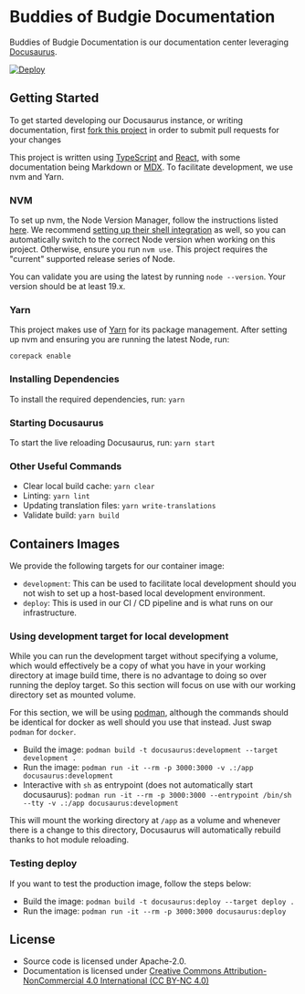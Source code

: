 # Buddies of Budgie Documentation

Buddies of Budgie Documentation is our documentation center leveraging [Docusaurus](https://docusaurus.io).

[![Deploy](https://github.com/BuddiesOfBudgie/docs/actions/workflows/deploy.yml/badge.svg?branch=deploy)](https://github.com/BuddiesOfBudgie/docs/actions/workflows/deploy.yml)

## Getting Started

To get started developing our Docusaurus instance, or writing documentation, first [fork this project](https://github.com/BuddiesOfBudgie/docs/fork) in order to submit pull requests for your changes

This project is written using [TypeScript](https://www.typescriptlang.org) and [React](https://reactjs.org), with some documentation being Markdown or [MDX](https://mdxjs.com/). To facilitate development, we use nvm and Yarn.

### NVM

To set up nvm, the Node Version Manager, follow the instructions listed [here](https://github.com/nvm-sh/nvm#readme). We recommend [setting up their shell integration](https://github.com/nvm-sh/nvm#deeper-shell-integration) as well, so you can automatically switch to the correct Node version when working on this project. Otherwise, ensure you run `nvm use`. This project requires the "current" supported release series of Node.

You can validate you are using the latest by running `node --version`. Your version should be at least 19.x.

### Yarn

This project makes use of [Yarn](https://yarnpkg.com/) for its package management. After setting up nvm and ensuring you are running the latest Node, run:

```
corepack enable
```

### Installing Dependencies

To install the required dependencies, run: `yarn`

### Starting Docusaurus

To start the live reloading Docusaurus, run: `yarn start`

### Other Useful Commands

- Clear local build cache: `yarn clear`
- Linting: `yarn lint`
- Updating translation files: `yarn write-translations`
- Validate build: `yarn build`

## Containers Images

We provide the following targets for our container image:

- `development`: This can be used to facilitate local development should you not wish to set up a host-based local development environment.
- `deploy`: This is used in our CI / CD pipeline and is what runs on our infrastructure.

### Using development target for local development

While you can run the development target without specifying a volume, which would effectively be a copy of what you have in your working directory at image build time, there is no advantage to doing so over running the deploy target. So this section will focus on use with our working directory set as mounted volume.

For this section, we will be using [podman](https://podman.io/), although the commands should be identical for docker as well should you use that instead. Just swap `podman` for `docker`.

- Build the image: `podman build -t docusaurus:development --target development .`
- Run the image: `podman run -it --rm -p 3000:3000 -v .:/app docusaurus:development`
- Interactive with `sh` as entrypoint (does not automatically start docusaurus): `podman run -it --rm -p 3000:3000 --entrypoint /bin/sh --tty -v .:/app docusaurus:development`

This will mount the working directory at `/app` as a volume and whenever there is a change to this directory, Docusaurus will automatically rebuild thanks to hot module reloading.

### Testing deploy

If you want to test the production image, follow the steps below:

- Build the image: `podman build -t docusaurus:deploy --target deploy .`
- Run the image: `podman run -it --rm -p 3000:3000 docusaurus:deploy`

## License

- Source code is licensed under Apache-2.0.
- Documentation is licensed under [Creative Commons Attribution-NonCommercial 4.0 International (CC BY-NC 4.0)](https://creativecommons.org/licenses/by-nc/4.0/)
